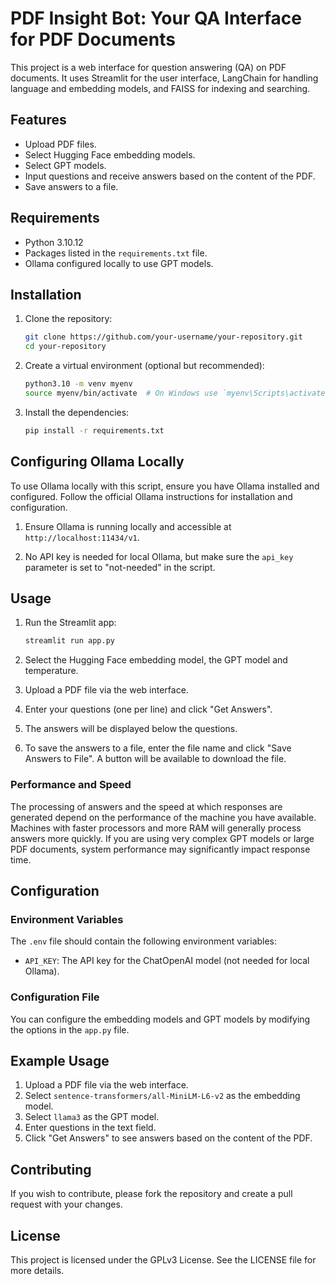 # PDF Insight Bot: Your QA Interface for PDF Documents

This project is a web interface for question answering (QA) on PDF documents. It uses Streamlit for the user interface, LangChain for handling language and embedding models, and FAISS for indexing and searching.

## Features

- Upload PDF files.
- Select Hugging Face embedding models.
- Select GPT models.
- Input questions and receive answers based on the content of the PDF.
- Save answers to a file.

## Requirements

- Python 3.10.12
- Packages listed in the `requirements.txt` file.
- Ollama configured locally to use GPT models.

## Installation

1. Clone the repository:

    ```bash
    git clone https://github.com/your-username/your-repository.git
    cd your-repository
    ```

2. Create a virtual environment (optional but recommended):

    ```bash
    python3.10 -m venv myenv
    source myenv/bin/activate  # On Windows use `myenv\Scripts\activate`
    ```

3. Install the dependencies:

    ```bash
    pip install -r requirements.txt
    ```

## Configuring Ollama Locally

To use Ollama locally with this script, ensure you have Ollama installed and configured. Follow the official Ollama instructions for installation and configuration.

1. Ensure Ollama is running locally and accessible at `http://localhost:11434/v1`.

2. No API key is needed for local Ollama, but make sure the `api_key` parameter is set to "not-needed" in the script.

## Usage

1. Run the Streamlit app:

    ```bash
    streamlit run app.py
    ```
2. Select the Hugging Face embedding model, the GPT model and temperature.

3. Upload a PDF file via the web interface.

4. Enter your questions (one per line) and click "Get Answers".

5. The answers will be displayed below the questions.

6. To save the answers to a file, enter the file name and click "Save Answers to File". A button will be available to download the file.

### Performance and Speed

The processing of answers and the speed at which responses are generated depend on the performance of the machine you have available. Machines with faster processors and more RAM will generally process answers more quickly. If you are using very complex GPT models or large PDF documents, system performance may significantly impact response time.

## Configuration

### Environment Variables

The `.env` file should contain the following environment variables:

- `API_KEY`: The API key for the ChatOpenAI model (not needed for local Ollama).

### Configuration File

You can configure the embedding models and GPT models by modifying the options in the `app.py` file.

## Example Usage

1. Upload a PDF file via the web interface.
2. Select `sentence-transformers/all-MiniLM-L6-v2` as the embedding model.
3. Select `llama3` as the GPT model.
4. Enter questions in the text field.
5. Click "Get Answers" to see answers based on the content of the PDF.

## Contributing

If you wish to contribute, please fork the repository and create a pull request with your changes.

## License

This project is licensed under the GPLv3 License. See the LICENSE file for more details.


